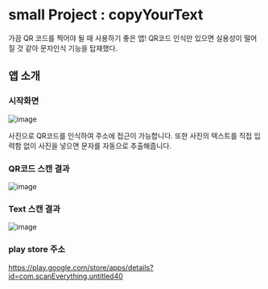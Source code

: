 # small Project : copyYourText
가끔 QR 코드를 찍어야 될 때 사용하기 좋은 앱!
QR코드 인식만 있으면 실용성이 떨어질 것 같아 문자인식 기능을 탑재했다.

## 앱 소개

### 시작화면

![image](https://user-images.githubusercontent.com/55169382/189518315-feb78ddb-fc0b-4d6f-b4e0-8c80ab5ab26c.png)


사진으로 QR코드를 인식하여 주소에 접근이 가능합니다.
또한 사진의 텍스트를 직접 입력함 없이
사진을 넣으면 문자를 자동으로 추출해줍니다.


### QR코드 스캔 결과
![image](https://user-images.githubusercontent.com/55169382/189518338-81383b7e-b95f-4d54-b3e2-e0e3bd8782b8.png)


### Text 스캔 결과
![image](https://user-images.githubusercontent.com/55169382/189518353-1026ccf4-67d8-4210-b69f-cc801d9e2d68.png)


### play store 주소

https://play.google.com/store/apps/details?id=com.scanEverything.untitled40
